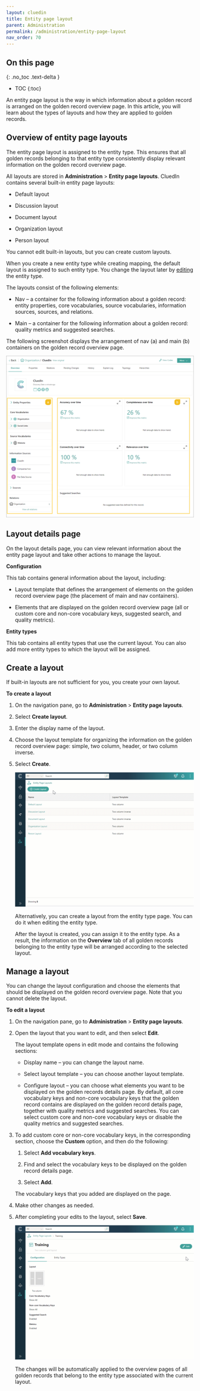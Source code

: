 ```yaml
---
layout: cluedin
title: Entity page layout
parent: Administration
permalink: /administration/entity-page-layout
nav_order: 70
---
```

## On this page
{: .no_toc .text-delta }
- TOC
{:toc}

An entity page layout is the way in which information about a golden record is arranged on the golden record overview page. In this article, you will learn about the types of layouts and how they are applied to golden records.

## Overview of entity page layouts

The entity page layout is assigned to the entity type. This ensures that all golden records belonging to that entity type consistently display relevant information on the golden record overview page.

All layouts are stored in **Administration** > **Entity page layouts**. CluedIn contains several built-in entity page layouts:

- Default layout

- Discussion layout

- Document layout

- Organization layout

- Person layout

You cannot edit built-in layouts, but you can create custom layouts.

When you create a new entity type while creating mapping, the default layout is assigned to such entity type. You change the layout later by [editing](/management/entity-type#manage-an-entity-type) the entity type.

The layouts consist of the following elements:

- Nav – a container for the following information about a golden record: entity properties, core vocabularies, source vocabularies, information sources, sources, and relations.

- Main – a container for the following information about a golden record: quality metrics and suggested searches.

The following screenshot displays the arrangement of nav (a) and main (b) containers on the golden record overview page.

![golden-record-overview.png](../../assets/images/administration/entity-page-layout/golden-record-overview.png)

## Layout details page

On the layout details page, you can view relevant information about the entity page layout and take other actions to manage the layout.

**Configuration**

This tab contains general information about the layout, including:

- Layout template that defines the arrangement of elements on the golden record overview page (the placement of main and nav containers).

- Elements that are displayed on the golden record overview page (all or custom core and non-core vocabulary keys, suggested search, and quality metrics).

**Entity types**

This tab contains all entity types that use the current layout. You can also add more entity types to which the layout will be assigned.

## Create a layout

If built-in layouts are not sufficient for you, you create your own layout.

**To create a layout**

1. On the navigation pane, go to **Administration** > **Entity page layouts**.

1. Select **Create layout**.

1. Enter the display name of the layout.

1. Choose the layout template for organizing the information on the golden record overview page: simple, two column, header, or two column inverse.

1. Select **Create**.

    ![create-layout.gif](../../assets/images/administration/entity-page-layout/create-layout.gif)

    Alternatively, you can create a layout from the entity type page. You can do it when editing the entity type.

    After the layout is created, you can assign it to the entity type. As a result, the information on the **Overview** tab of all golden records belonging to the entity type will be arranged according to the selected layout.

## Manage a layout

You can change the layout configuration and choose the elements that should be displayed on the golden record overview page. Note that you cannot delete the layout.

**To edit a layout**

1. On the navigation pane, go to **Administration** > **Entity page layouts**.

1. Open the layout that you want to edit, and then select **Edit**.

    The layout template opens in edit mode and contains the following sections:

    - Display name – you can change the layout name.

    - Select layout template – you can choose another layout template.

    - Configure layout – you can choose what elements you want to be displayed on the golden records details page. By default, all core vocabulary keys and non-core vocabulary keys that the golden record contains are displayed on the golden record details page, together with quality metrics and suggested searches. You can select custom core and non-core vocabulary keys or disable the quality metrics and suggested searches.

1. To add custom core or non-core vocabulary keys, in the corresponding section, choose the **Custom** option, and then do the following:

    1. Select **Add vocabulary keys**.

    1. Find and select the vocabulary keys to be displayed on the golden record details page.

    1. Select **Add**.

    The vocabulary keys that you added are displayed on the page.

1. Make other changes as needed.

1. After completing your edits to the layout, select **Save**.

    ![edit-layout.gif](../../assets/images/administration/entity-page-layout/edit-layout.gif)

    The changes will be automatically applied to the overview pages of all golden records that belong to the entity type associated with the current layout.